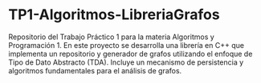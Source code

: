 # TP1-Algoritmos-LibreriaGrafos
Repositorio del Trabajo Práctico 1 para la materia Algoritmos y Programación 1. En este proyecto se desarrolla una librería en C++ que implementa un repositorio y generador de grafos utilizando el enfoque de Tipo de Dato Abstracto (TDA). Incluye un mecanismo de persistencia y algoritmos fundamentales para el análisis de grafos.
